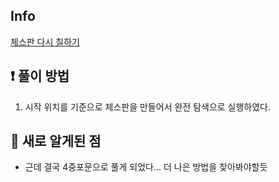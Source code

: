 ## Info
<a href="https://www.acmicpc.net/problem/1018" rel="nofollow">체스판 다시 칠하기</a>

## ❗ 풀이 방법
1. 시작 위치를 기준으로 체스판을 만들어서 완전 탐색으로 실행하였다. 
 

## 🙂 새로 알게된 점

* 근데 결국 4중포문으로 풀게 되었다... 더 나은 방법을 찾아봐야할듯

